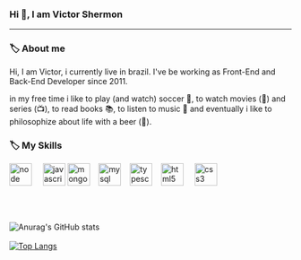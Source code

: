 ### Hi 👋, I am Victor Shermon
<hr/>

### 🏷️ About me
<p>
  Hi, I am Victor, i currently live in brazil. I've be working as Front-End and Back-End Developer since 2011.
</p>
<p>
  in my free time i like to play (and watch) soccer 🏈, to watch movies (🎥) and series (📺), to read books 📚, to listen to music 🎵 and eventually i like to philosophize about   life with a beer (🍺).
</p>

### 🏷️ My Skills
<p>
<img src="https://cdn.jsdelivr.net/gh/devicons/devicon/icons/nodejs/nodejs-original-wordmark.svg" alt="node" width="40" height="40" /> &nbsp; &nbsp;
<img src="https://cdn.jsdelivr.net/gh/devicons/devicon/icons/nodejs/nodejs-original.svg" alt="javascript" width="40" height="40" />
<img src="https://cdn.jsdelivr.net/gh/devicons/devicon/icons/mongodb/mongodb-original-wordmark.svg" alt="mongodb" width="40" height="40" />&nbsp; &nbsp;
<img src="https://cdn.jsdelivr.net/gh/devicons/devicon/icons/mysql/mysql-original-wordmark.svg" alt="mysql" width="40" height="40" />&nbsp; &nbsp;
<img src="https://cdn.jsdelivr.net/gh/devicons/devicon/icons/typescript/typescript-original.svg" alt="typescript" width="40" height="40" /> &nbsp;&nbsp;
<img src="https://cdn.jsdelivr.net/gh/devicons/devicon/icons/html5/html5-original.svg" alt="html5" width="40" height="40" /> &nbsp; &nbsp;
<img src="https://cdn.jsdelivr.net/gh/devicons/devicon/icons/css3/css3-original.svg" alt="css3" width="40" height="40" />
<p/> <br/> <br />

![Anurag's GitHub stats](https://github-readme-stats.vercel.app/api?username=anuraghazra&show_icons=true&theme=radical) <br /> <br />
[![Top Langs](https://github-readme-stats.vercel.app/api/top-langs/?username=anuraghazra&layout=compact)](https://github.com/anuraghazra/github-readme-stats)








<!--
**shermondevelopment/shermondevelopment** is a ✨ _special_ ✨ repository because its `README.md` (this file) appears on your GitHub profile.

Here are some ideas to get you started:

- 🔭 I’m currently working on ...
- 🌱 I’m currently learning ...
- 👯 I’m looking to collaborate on ...
- 🤔 I’m looking for help with ...
- 💬 Ask me about ...
- 📫 How to reach me: ...
- 😄 Pronouns: ...
- ⚡ Fun fact: ...
-->
